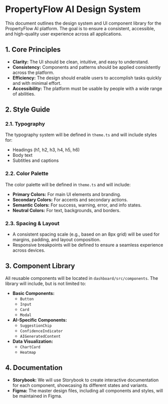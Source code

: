 # PropertyFlow AI Design System

This document outlines the design system and UI component library for the PropertyFlow AI platform. The goal is to ensure a consistent, accessible, and high-quality user experience across all applications.

## 1. Core Principles

- **Clarity:** The UI should be clean, intuitive, and easy to understand.
- **Consistency:** Components and patterns should be applied consistently across the platform.
- **Efficiency:** The design should enable users to accomplish tasks quickly and with minimal effort.
- **Accessibility:** The platform must be usable by people with a wide range of abilities.

## 2. Style Guide

### 2.1. Typography

The typography system will be defined in `theme.ts` and will include styles for:
- Headings (h1, h2, h3, h4, h5, h6)
- Body text
- Subtitles and captions

### 2.2. Color Palette

The color palette will be defined in `theme.ts` and will include:
- **Primary Colors:** For main UI elements and branding.
- **Secondary Colors:** For accents and secondary actions.
- **Semantic Colors:** For success, warning, error, and info states.
- **Neutral Colors:** For text, backgrounds, and borders.

### 2.3. Spacing & Layout

- A consistent spacing scale (e.g., based on an 8px grid) will be used for margins, padding, and layout composition.
- Responsive breakpoints will be defined to ensure a seamless experience across devices.

## 3. Component Library

All reusable components will be located in `dashboard/src/components`. The library will include, but is not limited to:

- **Basic Components:**
    - `Button`
    - `Input`
    - `Card`
    - `Modal`
- **AI-Specific Components:**
    - `SuggestionChip`
    - `ConfidenceIndicator`
    - `AIGeneratedContent`
- **Data Visualization:**
    - `ChartCard`
    - `Heatmap`

## 4. Documentation

- **Storybook:** We will use Storybook to create interactive documentation for each component, showcasing its different states and variants.
- **Figma:** The master design files, including all components and styles, will be maintained in Figma.
